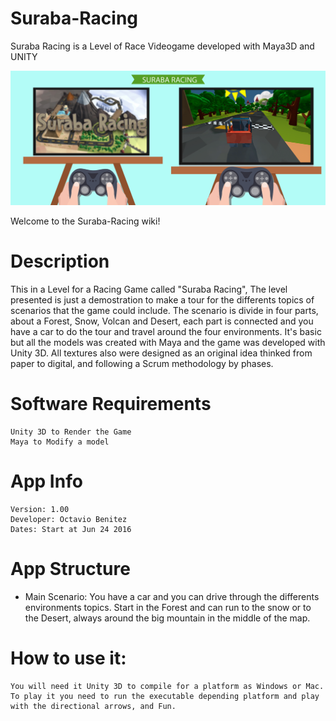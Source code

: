 # Suraba-Racing
Suraba Racing is a Level of Race Videogame developed with Maya3D and UNITY

![](https://raw.githubusercontent.com/obenm/Suraba-Racing/master/Suraba%20Racing.png)

Welcome to the Suraba-Racing wiki!

# Description
This in a Level for a Racing Game called "Suraba Racing", The level presented is just a demostration to make a tour for the differents topics of scenarios that the game could include.
The scenario is divide in four parts, about a Forest, Snow, Volcan and Desert, each part is connected and you have a car to do the tour and travel around the four environments.
It's basic but all the models was created with Maya and the game was developed with Unity 3D. All textures also were designed as an original idea thinked from paper to digital, and following a Scrum methodology by phases.

# Software Requirements
	Unity 3D to Render the Game
	Maya to Modify a model

# App Info
	Version: 1.00
	Developer: Octavio Benitez
	Dates: Start at Jun 24 2016

# App Structure
*	Main Scenario:
You have a car and you can drive through the differents environments topics. Start in the Forest and can run to the snow or to the Desert, always around the big mountain in the middle of the map. 

# How to use it:
	You will need it Unity 3D to compile for a platform as Windows or Mac.
	To play it you need to run the executable depending platform and play with the directional arrows, and Fun.
